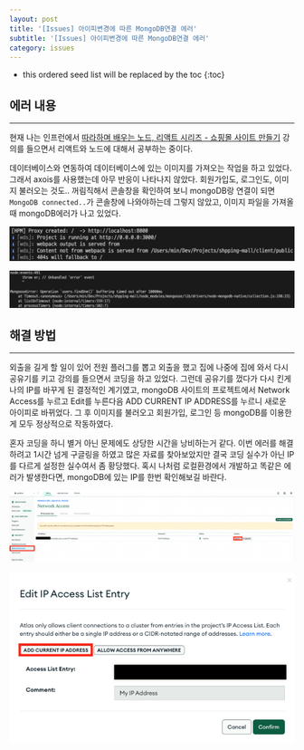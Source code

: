 ```yaml
---
layout: post
title: '[Issues] 아이피변경에 따른 MongoDB연결 에러'
subtitle: '[Issues] 아이피변경에 따른 MongoDB연결 에러'
category: issues
---
```


<!-- prettier-ignore -->
* this ordered seed list will be replaced by the toc
{:toc}

## 에러 내용

---

현재 나는 인프런에서 [따라하며 배우는 노드, 리액트 시리즈 - 쇼핑몰 사이트 만들기](https://www.inflearn.com/course/%EB%94%B0%EB%9D%BC%ED%95%98%EB%A9%B0-%EB%B0%B0%EC%9A%B0%EB%8A%94-%EB%85%B8%EB%93%9C-%EB%A6%AC%EC%95%A1%ED%8A%B8-%EC%87%BC%ED%95%91%EB%AA%B0/dashboard) 강의를 들으면서 리액트와 노드에 대해서 공부하는 중이다.

데이터베이스와 연동하여 데이터베이스에 있는 이미지를 가져오는 작업을 하고 있었다. 그래서 axois를 사용했는데 아무 반응이 나타나지 않았다. 회원가입도, 로그인도, 이미지 불러오는 것도.. 꺼림직해서 콘솔창을 확인하여 보니 mongoDB랑 연결이 되면 `MongoDB connected..`가 콘솔창에 나와야하는데 그렇지 않았고, 이미지 파일을 가져올때 mongoDB에러가 나고 있었다.

![error1](/assets/img/development/2022/10/17/error1.png)

![error2](/assets/img/development/2022/10/17/error2.png)

## 해결 방법

---

외출을 길게 할 일이 있어 전원 플러그를 뽑고 외출을 했고 집에 나중에 집에 와서 다시 공유기를 키고 강의를 들으면서 코딩을 하고 있었다. 그런데 공유기를 껐다가 다시 킨게 나의 IP를 바꾸게 된 결정적인 계기였고, mongoDB 사이트의 프로젝트에서 Network Access를 누르고 Edit를 누른다음 ADD CURRENT IP ADDRESS를 누르니 새로운 아이피로 바뀌었다. 그 후 이미지를 불러오고 회원가입, 로그인 등 mongoDB를 이용한게 모두 정상적으로 작동하였다.

혼자 코딩을 하니 별거 아닌 문제에도 상당한 시간을 낭비하는거 같다. 이번 에러를 해결 하려고 1시간 넘게 구글링을 하였고 많은 자료를 찾아보았지만 결국 코딩 실수가 아닌 IP를 다르게 설정한 실수여서 좀 황당했다. 혹시 나처럼 로컬환경에서 개발하고 똑같은 에러가 발생한다면, mongoDB에 있는 IP를 한번 확인해보길 바란다.

![mongoDB_Cluster](/assets/img/development/2022/10/17/mongoDB_Cluster.png)

![change_ip](/assets/img/development/2022/10/17/change_ip.png)

